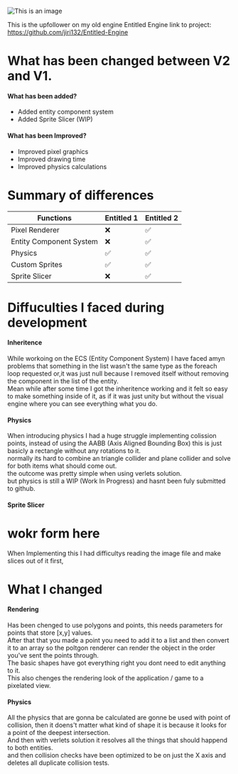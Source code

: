 ![This is an image](http://jiri.dscloud.me/GIT_README/EntitledEngine2/_EE2.png)<br>

This is the upfollower on my old engine Entitled Engine link to project: https://github.com/jiri132/Entitled-Engine <br>

# What has been changed between V2 and V1.<br>
#### What has been added? <br>
- Added entity component system <br>
- Added Sprite Slicer (WIP)<br>

#### What has been Improved?<br>
- Improved pixel graphics <br>
- Improved drawing time <br>
- Improved physics calculations <br>

# Summary of differences

| Functions | Entitled 1 | Entitled 2 |
| --- | --- | --- |
| Pixel Renderer | ❌ | ✅ |
| Entity Component System | ❌ | ✅ |
| Physics | ✅ | ✅ |
| Custom Sprites | ✅ | ✅ |
| Sprite Slicer | ❌ | ✅ |

# Diffuculties I faced during development
#### Inheritence 
While workoing on the ECS (Entity Component System) I have faced amyn problems that something in the list wasn't the same type as the foreach loop requested or,it was just null because I removed itself without removing the component in the list of the entity.<br>
Mean while after some time I got the inheritence working and it felt so easy to make something inside of it, as if it was just unity but without the visual engine where you can see everything what you do.<br>

#### Physics
When introducing physics I had a huge struggle implementing colission points, instead of using the AABB (Axis Aligned Bounding Box) this is just basicly a rectangle without any rotations to it.<br>
normally its hard to combine an triangle collider and plane collider and solve for both items what should come out.<br>
the outcome was pretty simple when using verlets solution.<br>
but physics is still a WIP (Work In Progress) and hasnt been fuly submitted to github.<br>

#### Sprite Slicer
# wokr form here
When Implementing this I had difficultys reading the image file and make slices out of it first, 

# What I changed
#### Rendering
Has been chenged to use polygons and points, this needs parameters for points that store [x,y] values.<br>
After that that you made a point you need to add it to a list and then convert it to an array so the poltgon renderer can render the object in the order you've sent the points through.<br>
The basic shapes have got everything right you dont need to edit anything to it.<br>
This also chenges the rendering look of the application / game to a pixelated view.<br>

#### Physics
All the physics that are gonna be calculated are gonne be used with point of collision, then it doens't matter what kind of shape it is because it looks for a point of the deepest intersection.<br>
And then with verlets solution it resolves all the things that should happend to both entities.<br>
and then collision checks have been optimized to be on just the X axis and deletes all duplicate collision tests.<br>
